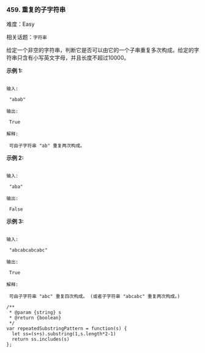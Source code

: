 ### 459. 重复的子字符串

难度：Easy

相关话题：`字符串`

给定一个非空的字符串，判断它是否可以由它的一个子串重复多次构成。给定的字符串只含有小写英文字母，并且长度不超过10000。



**示例 1:** 





```

输入:

 "abab"

输出:

 True

解释:

 可由子字符串 "ab" 重复两次构成。

```


**示例 2:** 





```

输入:

 "aba"

输出:

 False

```


**示例 3:** 





```

输入:

 "abcabcabcabc"

输出:

 True

解释:

 可由子字符串 "abc" 重复四次构成。 (或者子字符串 "abcabc" 重复两次构成。)

```



```
/**
 * @param {string} s
 * @return {boolean}
 */
var repeatedSubstringPattern = function(s) {
  let ss=(s+s).substring(1,s.length*2-1)
  return ss.includes(s)
};



```

